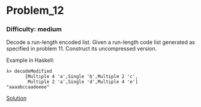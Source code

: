 # Problem_12
### Difficulty: medium
Decode a run-length encoded list.
Given a run-length code list generated as specified in problem 11. Construct its uncompressed version.

Example in Haskell:

```
λ> decodeModified 
       [Multiple 4 'a',Single 'b',Multiple 2 'c',
        Multiple 2 'a',Single 'd',Multiple 4 'e']
"aaaabccaadeeee"
```
[Solution](https://wiki.haskell.org/99_questions/Solutions/12)
